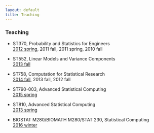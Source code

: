```yaml
---
layout: default
title: Teaching
---
```


### Teaching

* ST370, Probability and Statistics for Engineers  
[2012 spring](http://www.stat.ncsu.edu/people/zhou/courses/st370/), 2011 fall, 2011 spring, 2010 fall

* ST552, Linear Models and Variance Components  
[2013 fall](./teaching/st552-2013fall/)

* ST758, Computation for Statistical Research  
[2014 fall](./teaching/st758-2014fall/), 2013 fall, 2012 fall

* ST790-003, Advanced Statistical Computing  
[2015 spring](http://hua-zhou.github.io/teaching/st790-2015spr)

* ST810, Advanced Statistical Computing  
[2013 spring](http://www.stat.ncsu.edu/people/zhou/courses/st810/)

* BIOSTAT M280/BIOMATH M280/STAT 230, Statistical Computing  
[2016 winter](./teaching/biostatm280-2016winter/)